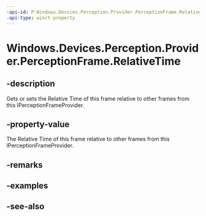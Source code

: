 ----api-id: P:Windows.Devices.Perception.Provider.PerceptionFrame.RelativeTime
-api-type: winrt property
---<!-- Property syntaxpublic Windows.Foundation.TimeSpan RelativeTime { get;  set; }--># Windows.Devices.Perception.Provider.PerceptionFrame.RelativeTime## -descriptionGets or sets the Relative Time of this frame relative to other frames from this IPerceptionFrameProvider.## -property-valueThe Relative Time of this frame relative to other frames from this IPerceptionFrameProvider.## -remarks## -examples## -see-also
